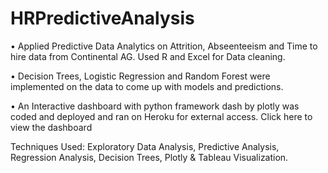 # HRPredictiveAnalysis

• Applied Predictive Data Analytics on Attrition, Abseenteeism and Time to hire data from Continental AG. Used R and Excel for Data cleaning.

• Decision Trees, Logistic Regression and Random Forest were implemented on the data to come up with models and predictions.

• An Interactive dashboard with python framework dash by plotly was coded and deployed and ran on Heroku for external access. Click here to view the dashboard

Techniques Used: Exploratory Data Analysis, Predictive Analysis, Regression Analysis, Decision Trees, Plotly & Tableau Visualization.
